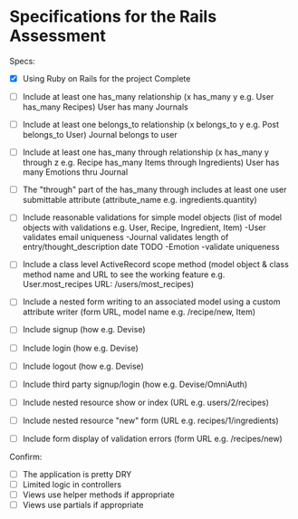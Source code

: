 # Specifications for the Rails Assessment

Specs:
- [x] Using Ruby on Rails for the project
    Complete
- [ ] Include at least one has_many relationship (x has_many y e.g. User has_many Recipes)
      User has many Journals
- [ ] Include at least one belongs_to relationship (x belongs_to y e.g. Post belongs_to User)
      Journal belongs to user
- [ ] Include at least one has_many through relationship (x has_many y through z e.g. Recipe has_many Items through Ingredients)
      User has many Emotions thru Journal
- [ ] The "through" part of the has_many through includes at least one user submittable attribute (attribute_name e.g. ingredients.quantity)

- [ ] Include reasonable validations for simple model objects (list of model objects with validations e.g. User, Recipe, Ingredient, Item)
        -User validates email uniqueness
        -Journal validates length of entry/thought_description
                                date
        TODO
        -Emotion
          -validate uniqueness

- [ ] Include a class level ActiveRecord scope method (model object & class method name and URL to see the working feature e.g. User.most_recipes URL: /users/most_recipes)
- [ ] Include a nested form writing to an associated model using a custom attribute writer (form URL, model name e.g. /recipe/new, Item)
- [ ] Include signup (how e.g. Devise)
- [ ] Include login (how e.g. Devise)
- [ ] Include logout (how e.g. Devise)
- [ ] Include third party signup/login (how e.g. Devise/OmniAuth)
- [ ] Include nested resource show or index (URL e.g. users/2/recipes)
- [ ] Include nested resource "new" form (URL e.g. recipes/1/ingredients)
- [ ] Include form display of validation errors (form URL e.g. /recipes/new)

Confirm:
- [ ] The application is pretty DRY
- [ ] Limited logic in controllers
- [ ] Views use helper methods if appropriate
- [ ] Views use partials if appropriate
